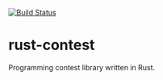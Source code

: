 [![Build Status](https://travis-ci.org/ogiekako/rust-contest.svg?branch=master)](https://travis-ci.org/ogiekako/rust-contest)

# rust-contest
Programming contest library written in Rust.
